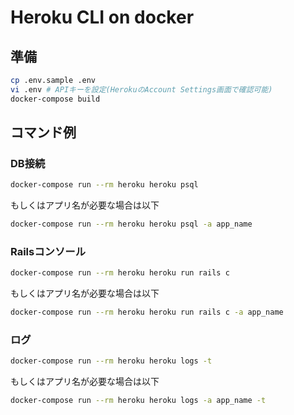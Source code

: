 # Heroku CLI on docker

## 準備
```sh
cp .env.sample .env
vi .env # APIキーを設定(HerokuのAccount Settings画面で確認可能)
docker-compose build
```

## コマンド例
### DB接続
```sh
docker-compose run --rm heroku heroku psql
```
もしくはアプリ名が必要な場合は以下
```sh
docker-compose run --rm heroku heroku psql -a app_name
```

### Railsコンソール
```sh
docker-compose run --rm heroku heroku run rails c
```
もしくはアプリ名が必要な場合は以下
```sh
docker-compose run --rm heroku heroku run rails c -a app_name
```

### ログ
```sh
docker-compose run --rm heroku heroku logs -t
```
もしくはアプリ名が必要な場合は以下
```sh
docker-compose run --rm heroku heroku logs -a app_name -t
```
